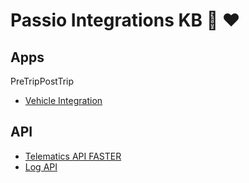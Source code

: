 # Passio Integrations KB :bus: :heart:

## Apps

PreTripPostTrip
- [Vehicle Integration](https://passio.github.io/Apps/PreTripPostTrip/VehicleIntegrations)


## API


- [Telematics API FASTER](https://passio.github.io/API/TelematicsAPI/FASTER)
- [Log API](https://passio.github.io/API/Log/documentation)
